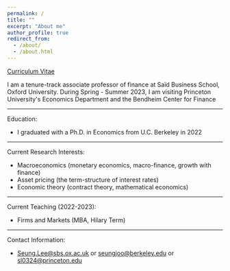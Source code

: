 ```yaml
---
permalink: /
title: ""
excerpt: "About me"
author_profile: true
redirect_from: 
  - /about/
  - /about.html
---
```


[Curriculum Vitae](/files/cv.pdf)




I am a tenure-track associate professor of finance at Saïd Business School, Oxford University. During Spring - Summer 2023, I am visiting Princeton University's Economics Department and the Bendheim Center for Finance

-----

Education:

* I graduated with a Ph.D. in Economics from U.C. Berkeley in 2022


-----

Current Research Interests:

* Macroeconomics (monetary economics, macro-finance, growth with finance)
* Asset pricing (the term-structure of interest rates)
* Economic theory (contract theory, mathematical economics)


-----

Current Teaching (2022-2023):

* Firms and Markets (MBA, Hilary Term)


-----

Contact Information:

* Seung.Lee@sbs.ox.ac.uk or seungjoo@berkeley.edu or sl0324@princeton.edu
